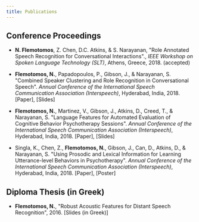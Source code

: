 ```yaml
---
title: Publications
---
```


## Conference Proceedings

* __N. Flemotomos__, Z. Chen, D.C. Atkins, & S. Narayanan, "Role Annotated Speech Recognition for Conversational Interactions"., *IEEE Workshop on Spoken Language Technology (SLT)*, Athens, Greece, 2018. (accepted)

* __Flemotomos, N.__, Papadopoulos, P., Gibson, J., & Narayanan, S. "Combined Speaker Clustering and Role Recognition in Conversational Speech". *Annual Conference of the International Speech Communication Association (Interspeech)*, Hyderabad, India, 2018.
[Paper], [Slides]

* __Flemotomos, N.__, Martinez, V., Gibson, J., Atkins, D., Creed, T., & Narayanan, S. "Language Features for Automated Evaluation of Cognitive Behavior Psychotherapy Sessions". *Annual Conference of the International Speech Communication Association (Interspeech)*, Hyderabad, India, 2018.
[Paper], [Slides]

* Singla, K., Chen, Z., __Flemotomos, N.__, Gibson, J., Can, D., Atkins, D., & Narayanan, S. "Using Prosodic and Lexical Information for Learning Utterance-level Behaviors in Psychotherapy". *Annual Conference of the International Speech Communication Association (Interspeech)*, Hyderabad, India, 2018.
[Paper], [Poster]

## Diploma Thesis (in Greek)

* __Flemotomos, N.__, "Robust Acoustic Features for Distant Speech Recognition", 2016.
[Slides (in Greek)]
